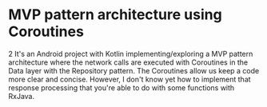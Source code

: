 # MVP pattern architecture using Coroutines
2
It's an Android project with Kotlin implementing/exploring a MVP pattern architecture where the network calls are executed with Coroutines in the Data layer with the Repository pattern. 
The Coroutines allow us keep a code more clear and concise. However, I don't know yet how to implement that response processing that you're able to do with some functions with RxJava.
